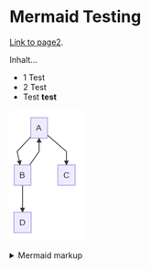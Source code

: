 # Mermaid Testing

[Link to page2](./page2.md).

Inhalt...
* 1 Test
* 2 Test
* Test **test**

<!-- generated by mermaid compile action - START -->
![~mermaid diagram 1~](/./assets/images/docs_index-md-1.png)
<details>
  <summary>Mermaid markup</summary>

```mermaid
graph TD;
    A-->B;
    B-->A;
    A-->C;
    B-->D;
```

</details>
<!-- generated by mermaid compile action - END -->
